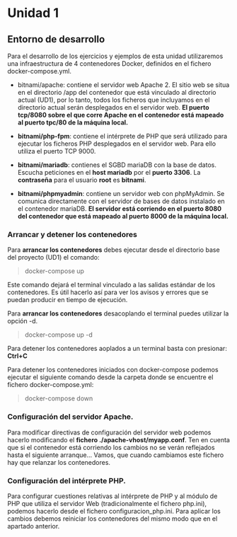 # Unidad 1

## Entorno de desarrollo
Para el desarrollo de los ejercicios y ejemplos de esta unidad utilizaremos una infraestructura de 4 contenedores Docker, definidos en el fichero docker-compose.yml.

* bitnami/apache: contiene el servidor web Apache 2. El sitio web se situa en el directorio /app del contenedor que está vinculado al directorio actual (UD1), por lo tanto, todos los ficheros que incluyamos en el directorio actual serán desplegados en el servidor web. **El puerto tcp/8080 sobre el que corre Apache en el contenedor está mapeado al puerto tpc/80 de la máquina local.**

* **bitnami/php-fpm**: contiene el intérprete de PHP que será utilizado para ejecutar los ficheros PHP desplegados en el servidor web. Para ello utiliza el puerto TCP 9000.

* **bitnami/mariadb**: contienes el SGBD mariaDB con la base de datos. Escucha peticiones en el **host mariadb** por el **puerto 3306**. La **contraseña** para el usuario **root** es **bitnami**.

* **bitnami/phpmyadmin**: contiene un servidor web con phpMyAdmin. Se comunica directamente con el servidor de bases de datos instalado en el contenedor mariaDB. **El servidor está corriendo en el puerto 8080 del contenedor que está mapeado al puerto 8000 de la máquina local.**

### Arrancar y detener los contenedores
Para **arrancar los contenedores** debes ejecutar desde el directorio base del proyecto (UD1) el comando:
> docker-compose up

Este comando dejará el terminal vinculado a las salidas estándar de los contenedores. Es útil hacerlo así para ver los avisos y errores que se puedan producir en tiempo de ejecución.

Para **arrancar los contenedores** desacoplando el terminal puedes utilizar la opción -d.
> docker-compose up -d

Para detener los contenedores aoplados a un terminal basta con presionar: **Ctrl+C**

Para detener los contenedores iniciados con docker-compose podemos ejecutar el siguiente comando desde la carpeta donde se encuentre el fichero docker-compose.yml:
> docker-compose down

### Configuración del servidor Apache.
Para modificar directivas de configuración del servidor web podemos hacerlo modificando el **fichero ./apache-vhost/myapp.conf**. Ten en cuenta que si el contenedor está corriendo los cambios no se verán reflejados hasta el siguiente arranque... Vamos, que cuando cambiamos este fichero hay que relanzar los contenedores.

### Configuración del intérprete PHP.
Para configurar cuestiones relativas al intérprete de PHP y al módulo de PHP que utiliza el servidor Web (tradicionalmente el fichero php.ini), podemos hacerlo desde el fichero configuracion_php.ini. Para aplicar los cambios debemos reiniciar los contenedores del mismo modo que en el apartado anterior.
